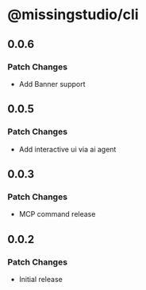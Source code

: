 # @missingstudio/cli

## 0.0.6

### Patch Changes

- Add Banner support

## 0.0.5

### Patch Changes

- Add interactive ui via ai agent

## 0.0.3

### Patch Changes

- MCP command release

## 0.0.2

### Patch Changes

- Initial release
